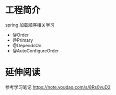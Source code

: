 # 工程简介
spring 加载顺序相关学习
- @Order
- @Primary
- @DependsOn
- @AutoConfigureOrder

# 延伸阅读
参考学习笔记 https://note.youdao.com/s/8Rs0vuD2


